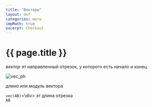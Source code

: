 ```yaml
---
title: "Векторы"
layout: def
categories: маты
impMath: true
excerpt: Checkout
---
```


# {{ page.title }}

*вектор* эт направленный отрезок, у которого есть начало и конец

![vec_ph]( http://mathprofi.ru/d/vektory_dlya_chainikov_clip_image002.jpg )

*длина* или *модуль* вектора <div>`vec(AB)`<\div> эт длина отрезка <div>`AB`</div>

